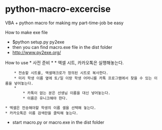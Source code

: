 # python-macro-excercise

VBA + python macro for making my part-time-job be easy

How to make exe file
  * $python setup.py py2exe
  * then you can find macro.exe file in the dist folder
  * http://www.py2exe.org/

How to use
	* 사전 준비
	* 
		* 액셀 시트, 카카오톡은 실행해놓는다.

		* 전송할 시트를, 액셀매크로가 정의된 시트로 복사한다.
		* 미리 학생 이름 옆에 토/일 이랑 학생 어머니를 카톡 프로그램에서 찾을 수 있는 이름을 넣어놓는다.
		* 
			* 카톡이 없는 분은 선생님 이름을 대신 넣어놓는다.
			* 이름은 유니크해야 한다.
      
    * 엑셀은 전송해야할 학생의 이름 셀을 선택해 놓는다.
    * 카카오톡은 이름 검색란을 클릭해 놓는다.

  * start macro.py or macro.exe in the dist folder
  


